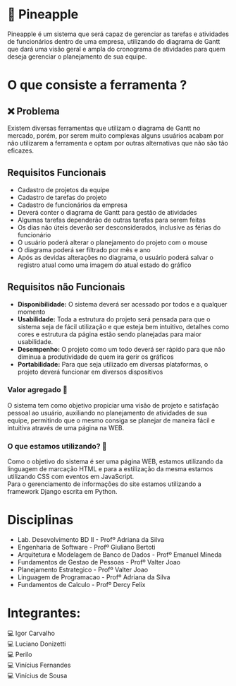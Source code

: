# :pineapple: Pineapple 

Pineapple é um sistema que será capaz de gerenciar as tarefas e atividades de funcionários dentro de uma empresa, utilizando do diagrama de Gantt que dará uma visão geral e ampla do cronograma de atividades para quem deseja gerenciar o planejamento de sua equipe.

# O que consiste a ferramenta ?

## :x: Problema 

Existem diversas ferramentas que utilizam o diagrama de Gantt no mercado, porém, por serem muito complexas alguns usuários acabam por não utilizarem a ferramenta e optam por outras alternativas que não são tão eficazes.

## Requisitos Funcionais

- Cadastro de projetos da equipe <br>
- Cadastro de tarefas do projeto <br>
- Cadastro de funcionários da empresa <br>
- Deverá conter o diagrama de Gantt para gestão de atividades <br>
- Algumas tarefas dependerão de outras tarefas para serem feitas <br>
- Os dias não úteis deverão ser desconsiderados, inclusive as férias do funcionário <br>
- O usuário poderá alterar o planejamento do projeto com o mouse <br>
- O diagrama poderá ser filtrado por mês e ano <br>
- Após as devidas alterações no diagrama, o usuário poderá salvar o registro atual como uma imagem do atual estado do gráfico <br>

## Requisitos não Funcionais

- __Disponibilidade:__ O sistema deverá ser acessado por todos e a qualquer momento <br>
- __Usabilidade:__ Toda a estrutura do projeto será pensada para que o sistema seja de fácil utilização e que esteja bem intuitivo, detalhes como cores e estrutura da página estão sendo planejadas para maior usabilidade. <br>
- __Desempenho:__ O projeto como um todo deverá ser rápido para que não diminua a produtividade de quem ira gerir os gráficos <br>
- __Portabilidade:__ Para que seja utilizado em diversas plataformas, o projeto deverá funcionar em diversos dispositivos <br>

### Valor agregado 💸

O sistema tem como objetivo propiciar uma visão de projeto e satisfação pessoal ao usuário, auxiliando no planejamento de atividades de sua equipe, permitindo que o mesmo consiga se planejar de maneira fácil e intuitiva através de uma página na WEB.

### O que estamos utilizando? :thinking:

Como o objetivo do sistema é ser uma página WEB, estamos utilizando da linguagem de marcação HTML e para a estilização da mesma estamos utilizando CSS com eventos em JavaScript.<br>
Para o gerenciamento de informações do site estamos utilizando a framework Django escrita em Python.

# Disciplinas
- Lab. Desevolvimento BD II - Profº Adriana da Silva <br>
- Engenharia de Software - Profº Giuliano Bertoti <br>
- Arquitetura e Modelagem de Banco de Dados - Profº Emanuel Mineda <br>
- Fundamentos de Gestao de Pessoas - Profº Valter Joao <br>
- Planejamento Estrategico - Profº Valter Joao <br>
- Linguagem de Programacao - Profº Adriana da Silva <br>
- Fundamentos de Calculo - Profº Dercy Felix <br>

# Integrantes:

:computer: Igor Carvalho <br>
:computer: Luciano Donizetti <br>
:computer: Perilo <br>
:computer: Vinícius Fernandes<br>
:computer: Vinícius de Sousa<br>